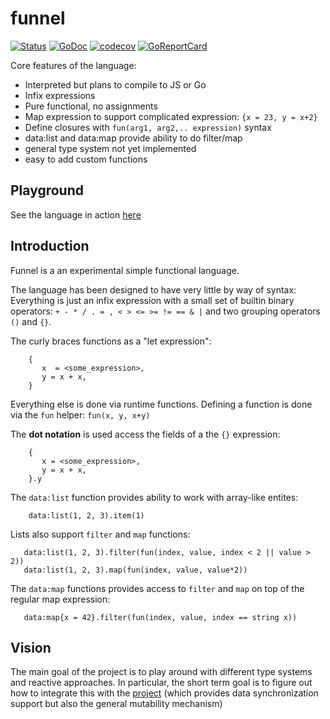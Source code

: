 # funnel

[![Status](https://travis-ci.com/funnelorg/funnel.svg?branch=master)](https://travis-ci.com/funnelorg/funnel?branch=master)
[![GoDoc](https://godoc.org/github.com/funnelorg/funnel?status.svg)](https://godoc.org/github.com/funnelorg/funnel)
[![codecov](https://codecov.io/gh/funnelorg/funnel/branch/master/graph/badge.svg)](https://codecov.io/gh/funnelorg/funnel)
[![GoReportCard](https://goreportcard.com/badge/github.com/funnelorg/funnel)](https://goreportcard.com/report/github.com/funnelorg/funnel)

Core features of the language:

   - Interpreted but plans to compile to JS or Go
   - Infix expressions
   - Pure functional, no assignments
   - Map expression to support complicated expression: `{x = 23, y = x+2}`
   - Define closures with `fun(arg1, arg2,.. expression)` syntax
   - data:list and data:map provide ability to do filter/map
   - general type system not yet implemented
   - easy to add custom functions

## Playground

See the language in action
[here](https://funnelorg.github.io/playground/)

## Introduction

Funnel is a an experimental simple functional language.

The language has been designed to have very little by way of syntax:
Everything is just an infix expression with a small set of builtin
binary operators: `+ - * / . = , < > <= >= != == & |` and two grouping
operators `()` and `{}`.

The curly braces functions as a "let expression":

```
    {
       x  = <some_expression>,
       y = x + x,
    }
```

Everything else is done via runtime functions.  Defining a function is
done via the `fun` helper:   `fun(x, y, x+y)`

The **dot notation** is used access the fields of a the `{}`
expression:

```
    {
       x = <some_expression>,
       y = x + x,
    }.y
```

The `data:list` function provides ability to work with array-like
entites:

```
    data:list(1, 2, 3).item(1)
```

Lists also support `filter` and `map` functions:

```
   data:list(1, 2, 3).filter(fun(index, value, index < 2 || value > 2))
   data:list(1, 2, 3).map(fun(index, value, value*2))
```

The `data:map` functions provides access to `filter` and `map` on top
of the regular map expression:

```
   data:map{x = 42}.filter(fun(index, value, index == string x))
```

## Vision

The main goal of the project is to play around with different type
systems and reactive approaches.  In particular, the short term goal
is to figure out how to integrate this with the
[project](https://github.com/dotchain/dot) (which provides data
synchronization support but also the general mutability mechanism)

